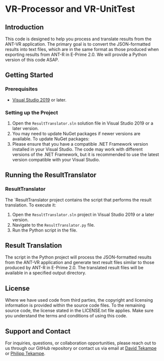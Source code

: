 # VR-Processor and VR-UnitTest

## Introduction
This code is designed to help you process and translate results from the ANT-VR application. The primary goal is to convert the JSON-formatted results into text files, which are in the same format as those produced when exporting results from ANT-R in E-Prime 2.0.
We will provide a Python version of this code ASAP.

## Getting Started

### Prerequisites
- [Visual Studio 2019](https://visualstudio.microsoft.com/downloads/) or later.

### Setting up the Project
1. Open the `ResultTranslator.sln` solution file in Visual Studio 2019 or a later version.
2. You may need to update NuGet packages if newer versions are available. To update NuGet packages:
3. Please ensure that you have a compatible .NET Framework version installed in your Visual Studio. The code may work with different versions of the .NET Framework, but it is recommended to use the latest version compatible with your Visual Studio.

## Running the ResultTranslator

### ResultTranslator
The `ResultTranslator project contains the script that performs the result translation. To execute it:

1. Open the `ResultTranslator.sln` project in Visual Studio 2019 or a later version.
2. Navigate to the `ResultTranslator.py` file.
3. Run the Python script in the file.

## Result Translation

The script in the Python project will process the JSON-formatted results from the ANT-VR application and generate text result files similar to those produced by ANT-R in E-Prime 2.0. The translated result files will be available in a specified output directory.

## License

Where we have used code from third parties, the copyright and licensing information is provided within the source code files.
To the remaining source code, the license stated in the LICENSE.txt file applies. Make sure you understand the terms and conditions of using this code.

## Support and Contact

For inquiries, questions, or collaboration opportunities, please reach out to us through our GitHub repository or contact us via email at [David Tekampe](mailto:davidtekampe@icloud.com) or [Philipp Tekampe](mailto:tekampe@outlook.com).
